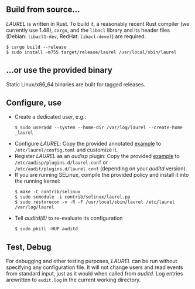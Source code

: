 ## Build from source…

_LAUREL_ is written in Rust. To build it, a reasonably recent Rust compiler (we currently use 1.48), `cargo`, and the 
`libacl` library and its header files (Debian: `libacl1-dev`, RedHat: `libacl-devel`) are required.

``` console
$ cargo build --release
$ sudo install -m755 target/release/laurel /usr/local/sbin/laurel
```

## …or use the provided binary

Static Linux/x86_64 binaries are built for tagged releases.

## Configure, use

- Create a dedicated user, e.g.:
    ``` console
    $ sudo useradd --system --home-dir /var/log/laurel --create-home _laurel
    ```
- Configure _LAUREL_: Copy the provided annotated [example](etc/laurel/config.toml) to `/etc/laurel/config.toml` and customize it.
- Register _LAUREL_ as an _audisp_ plugin: Copy the provided [example](etc/audit/plugins.d/laurel.conf) to `/etc/audisp/plugins.d/laurel.conf` or `/etc/audit/plugins.d/laurel.conf` (depending on your _auditd_ version).
- If you are running SELinux, compile the provided policy and install it into the running kernel:
    ``` console
    $ make -C contrib/selinux
    $ sudo semodule -i contrib/selinux/laurel.pp
    $ sudo restorecon -v -R -F /usr/local/sbin/laurel /etc/laurel /var/log/laurel
    ```
- Tell _auditd(8)_ to re-evaluate its configuration
    ``` console
    $ sudo pkill -HUP auditd
    ```

## Test, Debug

For debugging and other testing purposes, _LAUREL_ can be run without specifying any configuration file. It will not change users and read events from standard input, just as it would when called from _auditd_. Log entries arewritten to `audit.log` in the current working directory.

